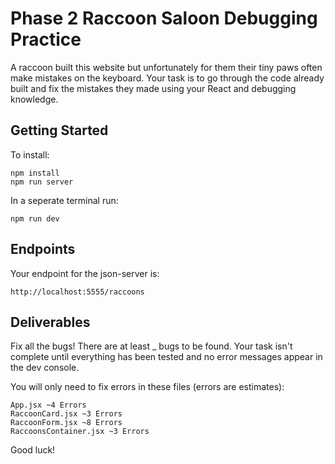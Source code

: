 # Phase 2 Raccoon Saloon Debugging Practice

A raccoon built this website but unfortunately for them their tiny paws often make mistakes on the keyboard. Your task is to go through the code already built and fix the mistakes they made using your React and debugging knowledge.

## Getting Started

To install:

```
npm install
npm run server
```

In a seperate terminal run:

```
npm run dev
```

## Endpoints

Your endpoint for the json-server is:

```
http://localhost:5555/raccoons
```

## Deliverables

Fix all the bugs! There are at least _ bugs to be found. Your task isn't complete until everything has been tested and no error messages appear in the dev console.

You will only need to fix errors in these files (errors are estimates):

```
App.jsx ~4 Errors
RaccoonCard.jsx ~3 Errors
RaccoonForm.jsx ~8 Errors
RaccoonsContainer.jsx ~3 Errors
```

Good luck!
